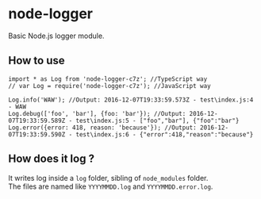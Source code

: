# node-logger

Basic Node.js logger module.  

## How to use

```
import * as Log from 'node-logger-c7z'; //TypeScript way
// var Log = require('node-logger-c7z'); //JavaScript way

Log.info('WAW'); //Output: 2016-12-07T19:33:59.573Z - test\index.js:4 - WAW
Log.debug(['foo', 'bar'], {foo: 'bar'}); //Output: 2016-12-07T19:33:59.589Z - test\index.js:5 - ["foo","bar"], {"foo":"bar"}
Log.error({error: 418, reason: 'because'}); //Output: 2016-12-07T19:33:59.590Z - test\index.js:6 - {"error":418,"reason":"because"}
```

## How does it log ?

It writes log inside a `log` folder, sibling of `node_modules` folder.  
The files are named like `YYYYMMDD.log` and `YYYYMMDD.error.log`.  
